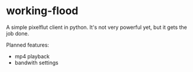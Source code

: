 # working-flood

A simple pixelflut client in python.
It's not very powerful yet, but it gets the job done.

Planned features: 
- mp4 playback
- bandwith settings
